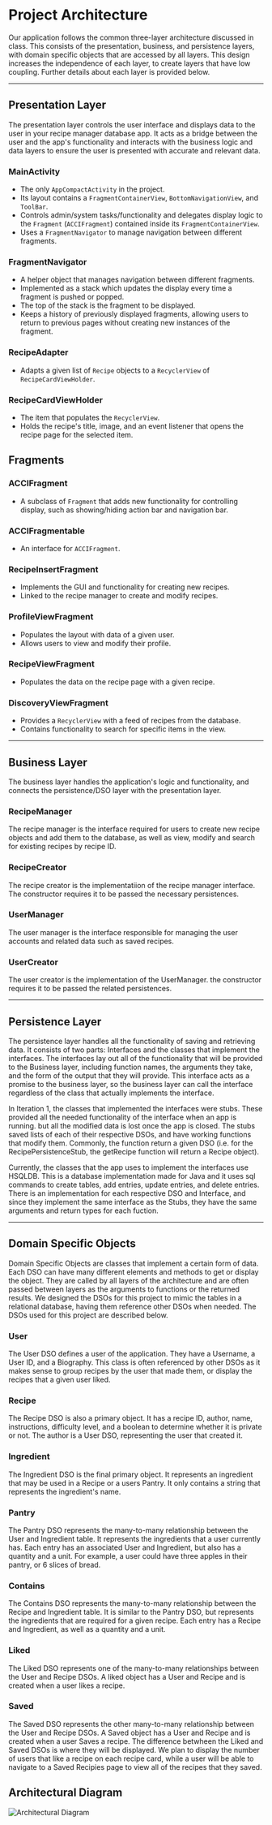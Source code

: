 # Project Architecture

Our application follows the common three-layer architecture discussed in class. This consists of the presentation, business, and persistence layers, with domain specific objects that are accessed by all layers. This design increases the independence of each layer, to create layers that have low coupling. Further details about each layer is provided below.

---

## Presentation Layer
The presentation layer controls the user interface and displays data to the user in your recipe manager database app. It acts as a bridge between the user and the app's functionality and interacts with the business logic and data layers to ensure the user is presented with accurate and relevant data.

### MainActivity
-   The only `AppCompactActivity` in the project.
-   Its layout contains a `FragmentContainerView`, `BottomNavigationView`, and `ToolBar`.
-   Controls admin/system tasks/functionality and delegates display logic to the `Fragment` (`ACCIFragment`) contained inside its `FragmentContainerView`.
-   Uses a `FragmentNavigator` to manage navigation between different fragments.

### FragmentNavigator
-   A helper object that manages navigation between different fragments.
-   Implemented as a stack which updates the display every time a fragment is pushed or popped.
-   The top of the stack is the fragment to be displayed.
-   Keeps a history of previously displayed fragments, allowing users to return to previous pages without creating new instances of the fragment.

### RecipeAdapter
-   Adapts a given list of `Recipe` objects to a `RecyclerView` of `RecipeCardViewHolder`.

### RecipeCardViewHolder
-   The item that populates the `RecyclerView`.
-   Holds the recipe's title, image, and an event listener that opens the recipe page for the selected item.

## Fragments

### ACCIFragment
-   A subclass of `Fragment` that adds new functionality for controlling display, such as showing/hiding action bar and navigation bar.

### ACCIFragmentable
-   An interface for `ACCIFragment`.

### RecipeInsertFragment
-   Implements the GUI and functionality for creating new recipes.
-   Linked to the recipe manager to create and modify recipes.

### ProfileViewFragment
-   Populates the layout with data of a given user.
-   Allows users to view and modify their profile.

### RecipeViewFragment
-   Populates the data on the recipe page with a given recipe.

### DiscoveryViewFragment
-   Provides a `RecyclerView` with a feed of recipes from the database.
-   Contains functionality to search for specific items in the view.

---

## Business Layer

The business layer handles the application's logic and functionality, and connects the persistence/DSO layer with the presentation layer.

### RecipeManager
The recipe manager is the interface required for users to create new recipe objects and add them to the database, as well as view, modify and search for existing recipes by recipe ID.
### RecipeCreator
The recipe creator is the implementatiion of the recipe manager interface. The constructor requires it to be passed the necessary persistences.

### UserManager
The user manager is the interface responsible for managing the user accounts and related data such as saved recipes.

### UserCreator
The user creator is the implementation of the UserManager. the constructor requires it to be passed the related persistences.

---

## Persistence Layer

The persistence layer handles all the functionality of saving and retrieving data. It consists of two parts: Interfaces and the classes that implement the interfaces. The interfaces lay out all of the functionality that will be provided to the Business layer, including function names, the arguments they take, and the form of the output that they will provide. This interface acts as a promise to the business layer, so the business layer can call the interface regardless of the class that actually implements the interface.

In Iteration 1, the classes that implemented the interfaces were stubs. These provided all the needed functionality of the interface when an app is running. but all the modified data is lost once the app is closed. The stubs saved lists of each of their respective DSOs, and have working functions that modify them. Commonly, the function return a given DSO (i.e. for the RecipePersistenceStub, the getRecipe function will return a Recipe object).

Currently, the classes that the app uses to implement the interfaces use HSQLDB. This is a database implementation made for Java and it uses sql commands to create tables, add entries, update entries, and delete entries. There is an implementation for each respective DSO and Interface, and since they implement the same interface as the Stubs, they have the same arguments and return types for each fuction.

---

## Domain Specific Objects

Domain Specific Objects are classes that implement a certain form of data. Each DSO can have many different elements and methods to get or display the object. They are called by all layers of the architecture and are often passed between layers as the arguments to functions or the returned results. We designed the DSOs for this project to mimic the tables in a relational database, having them reference other DSOs when needed. The DSOs used for this project are described below.

### User

The User DSO defines a user of the application. They have a Username, a User ID, and a Biography. This class is often referenced by other DSOs as it makes sense to group recipes by the user that made them, or display the recipes that a given user liked.

### Recipe

The Recipe DSO is also a primary object. It has a recipe ID, author, name, instructions, difficulty level, and a boolean to determine whether it is private or not. The author is a User DSO, representing the user that created it.

### Ingredient

The Ingredient DSO is the final primary object. It represents an ingredient that may be used in a Recipe or a users Pantry. It only contains a string that represents the ingredient's name.

### Pantry

The Pantry DSO represents the many-to-many relationship between the User and Ingredient table. It represents the ingredients that a user currently has. Each entry has an associated User and Ingredient, but also has a quantity and a unit. For example, a user could have three apples in their pantry, or 6 slices of bread.

### Contains

The Contains DSO represents the many-to-many relationship between the Recipe and Ingredient table. It is similar to the Pantry DSO, but represents the ingredients that are required for a given recipe. Each entry has a Recipe and Ingredient, as well as a quantity and a unit.

### Liked

The Liked DSO represents one of the many-to-many relationships between the User and Recipe DSOs. A liked object has a User and Recipe and is created when a user likes a recipe.

### Saved

The Saved DSO represents the other many-to-many relationship between the User and Recipe DSOs. A Saved object has a User and Recipe and is created when a user Saves a recipe. The difference betwheen the Liked and Saved DSOs is where they will be displayed. We plan to display the number of users that like a recipe on each recipe card, while a user will be able to navigate to a Saved Recipies page to view all of the recipes that they saved.

## Architectural Diagram

![Architectural Diagram](ArchitecturalDiagram.png "Architectural Diagram")
